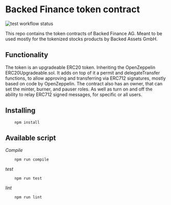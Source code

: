 # Backed Finance token contract 
![test workflow status](https://github.com/backed-fi/backed-token-contract/actions/workflows/test.yml/badge.svg?branch=main)


This repo contains the token contracts of Backed Finance AG. Meant to be used mostly for the tokenized stocks products by Backed Assets GmbH.

## Functionality

The token is an upgradeable ERC20 token. Inheriting the OpenZeppelin ERC20Upgradeable.sol. 
It adds on top of it a permit and delegateTransfer functions, to allow approving and transferring via ERC712 signatures, mostly based on code by OpenZeppelin.
The contract also has an owner, that can set the minter, burner, and pauser roles. As well as turn on and off the ability to relay ERC712 signed messages, for specific or all users.

## Installing

```shell
    npm install
```

## Available script
*Compile*
```shell
    npm run compile
```
*test*
```shell
    npm run test
```

*lint*
```shell
    npm run lint
```